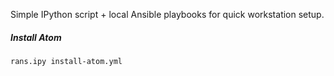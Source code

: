 Simple IPython script + local Ansible playbooks for quick workstation setup.

##### Install Atom

    rans.ipy install-atom.yml
